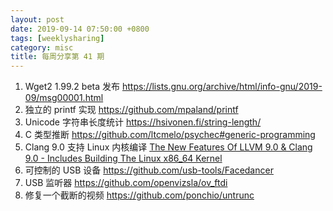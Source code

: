 ```yaml
---
layout: post
date: 2019-09-14 07:50:00 +0800
tags: [weeklysharing]
category: misc
title: 每周分享第 41 期
---
```


1. Wget2 1.99.2 beta 发布 https://lists.gnu.org/archive/html/info-gnu/2019-09/msg00001.html
2. 独立的 printf 实现 https://github.com/mpaland/printf
3. Unicode 字符串长度统计 https://hsivonen.fi/string-length/
4. C 类型推断 https://github.com/ltcmelo/psychec#generic-programming
5. Clang 9.0 支持 Linux 内核编译 [The New Features Of LLVM 9.0 & Clang 9.0 - Includes Building The Linux x86_64 Kernel](http://www.phoronix.com/scan.php?page=news_item&px=LLVM-9.0-Clang-9.0-Features)
6. 可控制的 USB 设备 https://github.com/usb-tools/Facedancer
7. USB 监听器 https://github.com/openvizsla/ov_ftdi
8. 修复一个截断的视频 https://github.com/ponchio/untrunc
